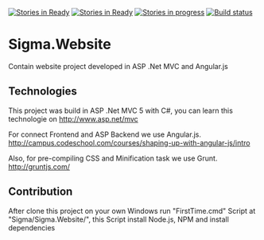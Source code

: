 [![Stories in Ready](https://badge.waffle.io/StratosAgein/Sigma.Website.png?label=ready&title=Ready)](https://waffle.io/StratosAgein/Sigma.Website) [![Stories in Ready](https://badge.waffle.io/StratosAgein/Sigma.Website.png?label=In%20Progress&title=In%20Progress)](https://waffle.io/StratosAgein/Sigma.Website) [![Stories in progress](https://badge.waffle.io/StratosAgein/Sigma.Website.png?label=done&title=Done)](https://waffle.io/StratosAgein/Sigma.Website) [![Build status](https://ci.appveyor.com/api/projects/status/0yyivoa6ta6dmft9?svg=true)](https://ci.appveyor.com/project/thEpisode/sigma-website)
# Sigma.Website
Contain website project developed in ASP .Net MVC and Angular.js

## Technologies
This project was build in ASP .Net MVC 5 with C#, you can learn this technologie on http://www.asp.net/mvc

For connect Frontend and ASP Backend we use Angular.js. http://campus.codeschool.com/courses/shaping-up-with-angular-js/intro

Also, for pre-compiling CSS and Minification task we use Grunt. http://gruntjs.com/

## Contribution
After clone this project on your own Windows run "FirstTime.cmd" Script at "Sigma/Sigma.Website/", this Script install Node.js, NPM and install dependencies
